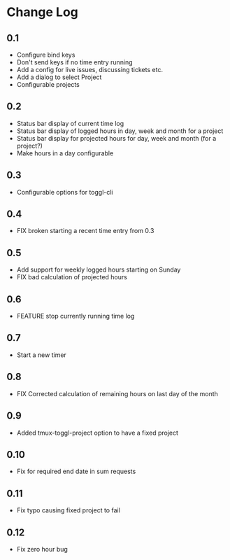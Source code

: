 # Change Log

## 0.1

* Configure bind keys
* Don't send keys if no time entry running
* Add a config for live issues, discussing tickets etc.
* Add a dialog to select Project
* Configurable projects

## 0.2

* Status bar display of current time log
* Status bar display of logged hours in day, week and month for a project
* Status bar display for projected hours for day, week and month (for a project?)
* Make hours in a day configurable

## 0.3

* Configurable options for toggl-cli

## 0.4

* FIX broken starting a recent time entry from 0.3

## 0.5

* Add support for weekly logged hours starting on Sunday
* FIX bad calculation of projected hours

## 0.6

* FEATURE stop currently running time log

## 0.7

* Start a new timer

## 0.8

* FIX Corrected calculation of remaining hours on last day of the month

## 0.9

* Added tmux-toggl-project option to have a fixed project

## 0.10

* Fix for required end date in sum requests

## 0.11

* Fix typo causing fixed project to fail

## 0.12

* Fix zero hour bug
